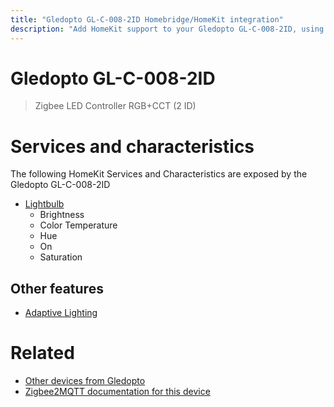 ```yaml
---
title: "Gledopto GL-C-008-2ID Homebridge/HomeKit integration"
description: "Add HomeKit support to your Gledopto GL-C-008-2ID, using Homebridge, Zigbee2MQTT and homebridge-z2m."
---
```

<!---
This file has been GENERATED using src/docgen/docgen.ts
DO NOT EDIT THIS FILE MANUALLY!
-->
# Gledopto GL-C-008-2ID
> Zigbee LED Controller RGB+CCT (2 ID)


# Services and characteristics
The following HomeKit Services and Characteristics are exposed by
the Gledopto GL-C-008-2ID

* [Lightbulb](../../light.md)
  * Brightness
  * Color Temperature
  * Hue
  * On
  * Saturation


## Other features
* [Adaptive Lighting](../../light.md)


# Related
* [Other devices from Gledopto](../index.md#gledopto)
* [Zigbee2MQTT documentation for this device](https://www.zigbee2mqtt.io/devices/GL-C-008-2ID.html)
